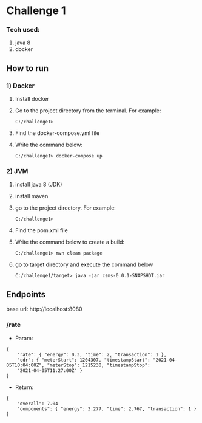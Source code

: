 # Challenge 1

### Tech used:

1) java 8
2) docker


## How to run

### 1) Docker

1) Install docker
2) Go to the project directory from the terminal. For example:
   
    `C:/challenge1>`

3) Find the docker-compose.yml file
4) Write the command below:
   
    `C:/challenge1> docker-compose up`

### 2) JVM

1) install java 8 (JDK)
2) install maven
3) go to the project directory. For example:

   `C:/challenge1>`

4) Find the pom.xml file
5) Write the command below to create a build:

   `C:/challenge1> mvn clean package`

6) go to target directory and execute the command below

    `C:/challenge1/target> java -jar csms-0.0.1-SNAPSHOT.jar`
   

## Endpoints

base url: http://localhost:8080

### /rate

- Param: 

```
{
    "rate": { "energy": 0.3, "time": 2, "transaction": 1 },
    "cdr": { "meterStart": 1204307, "timestampStart": "2021-04-05T10:04:00Z", "meterStop": 1215230, "timestampStop":
    "2021-04-05T11:27:00Z" }
}

```

- Return:

```
{
    "overall": 7.04
    "components": { "energy": 3.277, "time": 2.767, "transaction": 1 }
}
```